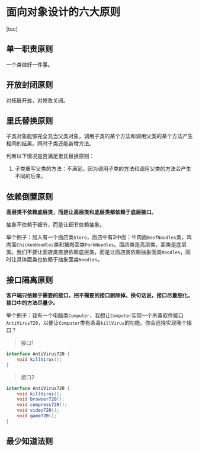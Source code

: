 # 面向对象设计的六大原则

[toc]



## 单一职责原则

一个类做好一件事。



## 开放封闭原则

对拓展开放，对修改关闭。



## 里氏替换原则

子类对象能够完全充当父类对象，调用子类的某个方法和调用父类的某个方法产生相同的结果。同时子类还能新增方法。

判断以下情况是否满足里氏替换原则：

1. 子类重写父类的方法：不满足。因为调用子类的方法和调用父类的方法会产生不同的后果。



## 依赖倒置原则

**高层类不依赖底层类，而是让高层类和底层类都依赖于底层接口。**

抽象不依赖于细节，而是让细节依赖抽象。

举个例子：加入有一个面店类`Store`，面店中有3中面：牛肉面`BeefNoodles`类，鸡肉面`ChickenNoodles`类和猪肉面类`PorkNoodles`。面店类是高层类，面类是底层类。我们不要让面店类直接依赖底层类，而是让面店类依赖抽象面类`Noodles`，同时让具体面类也依赖于抽象面类`Noodles`。



## 接口隔离原则

**客户端只依赖于需要的接口，把不需要的接口剔除掉。换句话说，接口尽量细化，接口中的方法尽量少。**

举个例子：我有一个电脑类`Computer`，我想让`Computer`实现一个杀毒软件接口`AntiVirus720`，以便让`Computer`类有杀毒`killVirus`的功能。你会选择实现哪个接口？

> 接口1

```java
interface AntiVirus720 {
    void killVirus();
}
```

> 接口2

```java
interface AntiVirus720 {
    void killVirus();
    void browser720();
    void compress720();
    void video720();
    void game720();
}
```



## 最少知道法则
